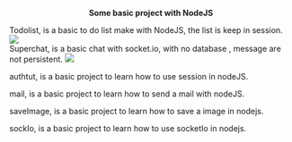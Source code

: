 <p align="center"><strong>Some basic project with NodeJS</strong><p/>

Todolist, is a basic to do list make with NodeJS, the list is keep in session.
<image src="Todolist.gif"/><br/>
Superchat, is a basic chat with socket.io, with no database , message are not persistent.
<image src="superChat.gif"/>

authtut, is a basic project to learn how to use session in nodeJS.

mail, is a basic project to learn how to send a mail with nodeJS.

saveImage, is a basic project to learn how to save a image in nodejs.

sockIo, is a basic project to learn how to use socketIo in nodejs.
